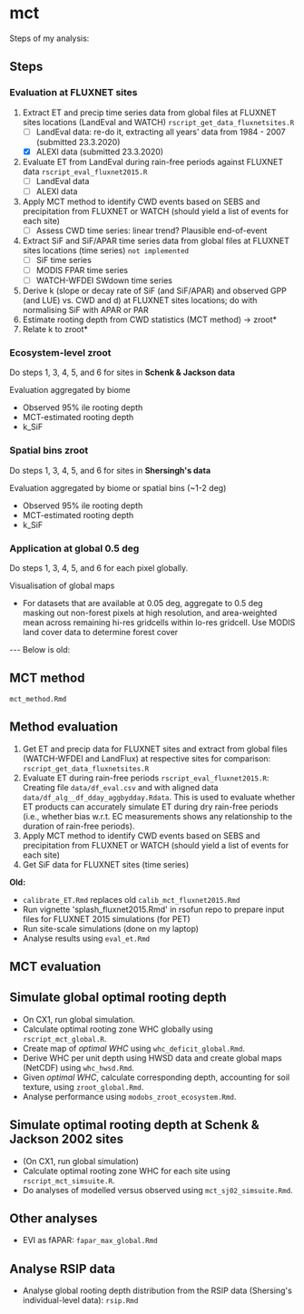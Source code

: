 # mct

Steps of my analysis:

## Steps

### Evaluation at FLUXNET sites

1. Extract ET and precip time series data from global files at FLUXNET sites locations (LandEval and WATCH) `rscript_get_data_fluxnetsites.R`
    - [ ]  LandEval data: re-do it, extracting all years' data from 1984 - 2007 (submitted 23.3.2020)
    - [x]  ALEXI data (submitted 23.3.2020)
2. Evaluate ET from LandEval during rain-free periods against FLUXNET data `rscript_eval_fluxnet2015.R`
    - [ ]  LandEval data
    - [ ]  ALEXI data
3. Apply MCT method to identify CWD events based on SEBS and precipitation from FLUXNET or WATCH (should yield a list of events for each site)
    - [ ]  Assess CWD time series: linear trend? Plausible end-of-event
4. Extract SiF and SiF/APAR time series data from global files at FLUXNET sites locations (time series) `not implemented`
    - [ ]  SiF time series
    - [ ]  MODIS FPAR time series
    - [ ]  WATCH-WFDEI SWdown time series
5. Derive k (slope or decay rate of SiF (and SiF/APAR) and observed GPP (and LUE) vs. CWD and d) at FLUXNET sites locations; do with normalising SiF with APAR or PAR
6. Estimate rooting depth from CWD statistics (MCT method) → zroot*
7. Relate k to zroot*

### Ecosystem-level zroot

Do steps 1, 3, 4, 5, and 6 for sites in **Schenk & Jackson data**

Evaluation aggregated by biome

- Observed 95% ile rooting depth
- MCT-estimated rooting depth
- k_SiF

### Spatial bins zroot

Do steps 1, 3, 4, 5, and 6 for sites in **Shersingh's data**

Evaluation aggregated by biome or spatial bins (~1-2 deg)

- Observed 95% ile rooting depth
- MCT-estimated rooting depth
- k_SiF

### Application at global 0.5 deg

Do steps 1, 3, 4, 5, and 6 for each pixel globally.

Visualisation of global maps

- For datasets that are available at 0.05 deg, aggregate to 0.5 deg masking out non-forest pixels at high resolution, and area-weighted mean across remaining hi-res gridcells within lo-res gridcell. Use MODIS land cover data to determine forest cover



--- Below is old:

## MCT method

`mct_method.Rmd`

## Method evaluation



1. Get ET and precip data for FLUXNET sites and extract from global files (WATCH-WFDEI and LandFlux) at respective sites for comparison: `rscript_get_data_fluxnetsites.R`
2. Evaluate ET during rain-free periods `rscript_eval_fluxnet2015.R`: Creating file `data/df_eval.csv` and with aligned data `data/df_alg__df_dday_aggbydday.Rdata`. This is used to evaluate whether ET products can accurately simulate ET during dry rain-free periods (i.e., whether bias w.r.t. EC measurements shows any relationship to the duration of rain-free periods).
3. Apply MCT method to identify CWD events based on SEBS and precipitation from FLUXNET or WATCH (should yield a list of events for each site)
4. Get SiF data for FLUXNET sites (time series)

**Old:**
- `calibrate_ET.Rmd` replaces old `calib_mct_fluxnet2015.Rmd`
- Run vignette 'splash_fluxnet2015.Rmd' in rsofun repo to prepare input files for FLUXNET 2015 simulations (for PET)
- Run site-scale simulations (done on my laptop)
- Analyse results using `eval_et.Rmd`


## MCT evaluation

## Simulate global optimal rooting depth

- On CX1, run global simulation.
- Calculate optimal rooting zone WHC globally using `rscript_mct_global.R`.
- Create map of *optimal WHC* using `whc_deficit_global.Rmd`.
- Derive WHC per unit depth using HWSD data and create global maps (NetCDF) using `whc_hwsd.Rmd`.
- Given *optimal WHC*, calculate corresponding depth, accounting for soil texture, using `zroot_global.Rmd`.
- Analyse performance using `modobs_zroot_ecosystem.Rmd`.

## Simulate optimal rooting depth at Schenk & Jackson 2002 sites

- (On CX1, run global simulation)
- Calculate optimal rooting zone WHC for each site using `rscript_mct_simsuite.R`.
- Do analyses of modelled versus observed using `mct_sj02_simsuite.Rmd`.

## Other analyses

- EVI as fAPAR: `fapar_max_global.Rmd`

## Analyse RSIP data

- Analyse global rooting depth distribution from the RSIP data (Shersing's individual-level data): `rsip.Rmd`



